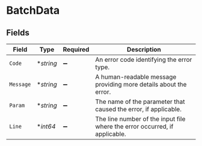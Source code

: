 # BatchData


## Fields

| Field                                                                      | Type                                                                       | Required                                                                   | Description                                                                |
| -------------------------------------------------------------------------- | -------------------------------------------------------------------------- | -------------------------------------------------------------------------- | -------------------------------------------------------------------------- |
| `Code`                                                                     | **string*                                                                  | :heavy_minus_sign:                                                         | An error code identifying the error type.                                  |
| `Message`                                                                  | **string*                                                                  | :heavy_minus_sign:                                                         | A human-readable message providing more details about the error.           |
| `Param`                                                                    | **string*                                                                  | :heavy_minus_sign:                                                         | The name of the parameter that caused the error, if applicable.            |
| `Line`                                                                     | **int64*                                                                   | :heavy_minus_sign:                                                         | The line number of the input file where the error occurred, if applicable. |